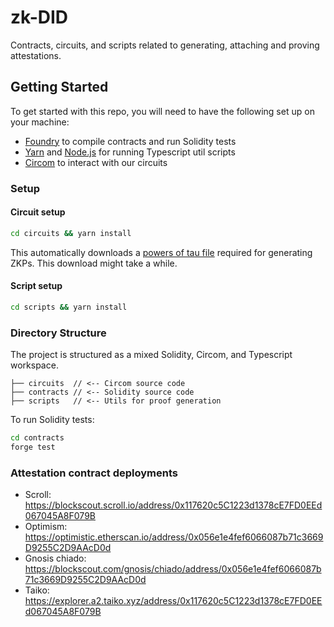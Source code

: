 # zk-DID

Contracts, circuits, and scripts related to generating, attaching and proving attestations.

## Getting Started

To get started with this repo, you will need to have the following set up on your machine:

- [Foundry](https://github.com/foundry-rs/foundry) to compile contracts and run Solidity tests
- [Yarn](https://yarnpkg.com/) and [Node.js](https://nodejs.org/) for running Typescript util scripts
- [Circom](https://docs.circom.io/getting-started/installation/) to interact with our circuits

### Setup

#### Circuit setup

```sh
cd circuits && yarn install
```

This automatically downloads a [powers of tau file](https://github.com/iden3/snarkjs#7-prepare-phase-2) required for generating ZKPs. This download might take a while.

#### Script setup
```sh
cd scripts && yarn install
```

### Directory Structure

The project is structured as a mixed Solidity, Circom, and Typescript workspace.

```
├── circuits  // <-- Circom source code
├── contracts // <-- Solidity source code
├── scripts   // <-- Utils for proof generation
```

To run Solidity tests:

```sh
cd contracts
forge test
```

### Attestation contract deployments
- Scroll: https://blockscout.scroll.io/address/0x117620c5C1223d1378cE7FD0EEd067045A8F079B
- Optimism: https://optimistic.etherscan.io/address/0x056e1e4fef6066087b71c3669D9255C2D9AAcD0d
- Gnosis chiado: https://blockscout.com/gnosis/chiado/address/0x056e1e4fef6066087b71c3669D9255C2D9AAcD0d
- Taiko: https://explorer.a2.taiko.xyz/address/0x117620c5C1223d1378cE7FD0EEd067045A8F079B
